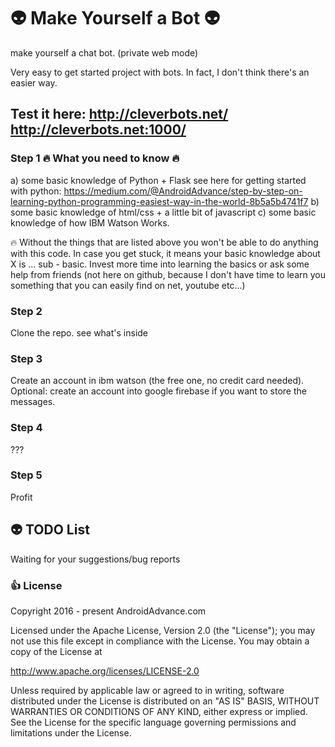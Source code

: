 # :alien: Make Yourself a Bot :alien:
make yourself a chat bot. (private web mode)

Very easy to get started project with bots. In fact, I don't think there's an easier way.

## Test it here:  http://cleverbots.net/  http://cleverbots.net:1000/

### Step 1 :fire: What you need to know :fire:

a) some basic knowledge of Python + Flask  see here for getting started with python: https://medium.com/@AndroidAdvance/step-by-step-on-learning-python-programming-easiest-way-in-the-world-8b5a5b4741f7
b) some basic knowledge of html/css + a little bit of javascript
c) some basic knowledge of how IBM Watson Works.

:fire: Without the things that are listed above you won't be able to do anything with this code.
In case you get stuck, it means your basic knowledge about X is ... sub - basic. Invest more time into learning the basics or ask some help from friends (not here on github, because I don't have time to learn you something that you can easily find on net, youtube etc...)


### Step 2

Clone the repo. see what's inside

### Step 3

Create an account in ibm watson (the free one, no credit card needed). Optional: create an account into google firebase if you want to store the messages.

### Step 4
???

### Step 5
Profit

## :alien: TODO List
Waiting for your suggestions/bug reports

### :+1: License

Copyright 2016 - present AndroidAdvance.com

Licensed under the Apache License, Version 2.0 (the "License");
you may not use this file except in compliance with the License.
You may obtain a copy of the License at

   http://www.apache.org/licenses/LICENSE-2.0

Unless required by applicable law or agreed to in writing, software
distributed under the License is distributed on an "AS IS" BASIS,
WITHOUT WARRANTIES OR CONDITIONS OF ANY KIND, either express or implied.
See the License for the specific language governing permissions and
limitations under the License.